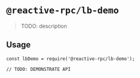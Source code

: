 # `@reactive-rpc/lb-demo`

> TODO: description

## Usage

```
const lbDemo = require('@reactive-rpc/lb-demo');

// TODO: DEMONSTRATE API
```
